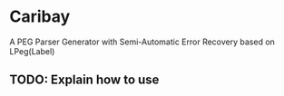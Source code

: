 # Caribay
A PEG Parser Generator with Semi-Automatic Error Recovery based on LPeg(Label)

## TODO: Explain how to use